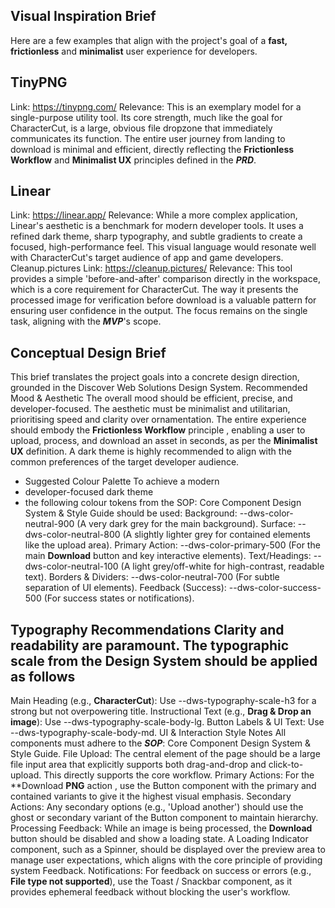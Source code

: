 ## Visual Inspiration Brief
Here are a few examples that align with the project's goal of a **fast, frictionless** and **minimalist** user experience for developers.
## TinyPNG
Link: https://tinypng.com/
Relevance: This is an exemplary model for a single-purpose utility tool. Its core strength, much like the goal for CharacterCut, is a large, obvious file dropzone that immediately communicates its function. The entire user journey from landing to download is minimal and efficient, directly reflecting the **Frictionless Workflow** and **Minimalist UX** principles defined in the ***PRD***.
## Linear
Link: https://linear.app/
Relevance: While a more complex application, Linear's aesthetic is a benchmark for modern developer tools. It uses a refined dark theme, sharp typography, and subtle gradients to create a focused, high-performance feel. This visual language would resonate well with CharacterCut's target audience of app and game developers.
Cleanup.pictures
Link: https://cleanup.pictures/
Relevance: This tool provides a simple 'before-and-after' comparison directly in the workspace, which is a core requirement for CharacterCut. The way it presents the processed image for verification before download is a valuable pattern for ensuring user confidence in the output. The focus remains on the single task, aligning with the ***MVP***'s scope.

## Conceptual Design Brief
This brief translates the project goals into a concrete design direction, grounded in the Discover Web Solutions Design System.
Recommended Mood & Aesthetic The overall mood should be efficient, precise, and developer-focused. The aesthetic must be minimalist and utilitarian, prioritising speed and clarity over ornamentation. The entire experience should embody the **Frictionless Workflow** principle , enabling a user to upload, process, and download an asset in seconds, as per the **Minimalist UX** definition. A dark theme is highly recommended to align with the common preferences of the target developer audience.

* Suggested Colour Palette To achieve a modern
* developer-focused dark theme
* the following colour tokens from the SOP: Core Component Design System & Style Guide should be used:
Background: --dws-color-neutral-900 (A very dark grey for the main background).
Surface: --dws-color-neutral-800 (A slightly lighter grey for contained elements like the upload area).
Primary Action: --dws-color-primary-500 (For the main **Download** button and key interactive elements).
Text/Headings: --dws-color-neutral-100 (A light grey/off-white for high-contrast, readable text).
Borders & Dividers: --dws-color-neutral-700 (For subtle separation of UI elements).
Feedback (Success): --dws-color-success-500 (For success states or notifications).
## Typography Recommendations Clarity and readability are paramount. The typographic scale from the Design System should be applied as follows
Main Heading (e.g., **CharacterCut**): Use --dws-typography-scale-h3 for a strong but not overpowering title.
Instructional Text (e.g., **Drag & Drop an image**): Use --dws-typography-scale-body-lg.
Button Labels & UI Text: Use --dws-typography-scale-body-md.
UI & Interaction Style Notes All components must adhere to the ***SOP***: Core Component Design System & Style Guide.
File Upload: The central element of the page should be a large file input area that explicitly supports both drag-and-drop and click-to-upload. This directly supports the core workflow.
Primary Actions: For the **Download ****PNG**** action , use the
Button component with the primary and contained variants to give it the highest visual emphasis.
Secondary Actions: Any secondary options (e.g., 'Upload another') should use the ghost or secondary variant of the Button component to maintain hierarchy.
Processing Feedback: While an image is being processed, the **Download** button should be disabled and show a loading state. A
Loading Indicator component, such as a Spinner, should be displayed over the preview area to manage user expectations, which aligns with the core principle of providing system Feedback.
Notifications: For feedback on success or errors (e.g., **File type not supported**), use the Toast / Snackbar component, as it provides ephemeral feedback without blocking the user's workflow.


